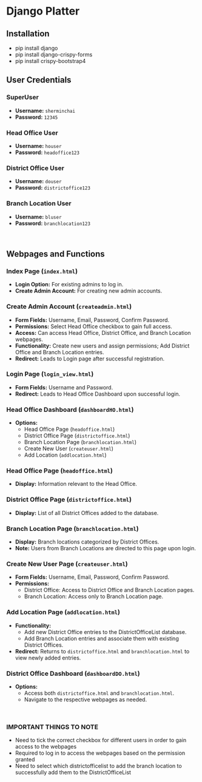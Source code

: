 # Django Platter

## Installation
- pip install django
- pip install django-crispy-forms
- pip install crispy-bootstrap4

## User Credentials

### SuperUser
- **Username:** `sherminchai`
- **Password:** `12345`

### Head Office User
- **Username:** `houser`
- **Password:** `headoffice123`

### District Office User
- **Username:** `douser`
- **Password:** `districtoffice123`

### Branch Location User
- **Username:** `bluser`
- **Password:** `branchlocation123`

<br>

## Webpages and Functions

### Index Page (`index.html`)
- **Login Option:** For existing admins to log in.
- **Create Admin Account:** For creating new admin accounts.

### Create Admin Account (`createadmin.html`)
- **Form Fields:** Username, Email, Password, Confirm Password.
- **Permissions:** Select Head Office checkbox to gain full access.
- **Access:** Can access Head Office, District Office, and Branch Location webpages.
- **Functionality:** Create new users and assign permissions; Add District Office and Branch Location entries.
- **Redirect:** Leads to Login page after successful registration.

### Login Page (`login_view.html`)
- **Form Fields:** Username and Password.
- **Redirect:** Leads to Head Office Dashboard upon successful login.

### Head Office Dashboard (`dashboardHO.html`)
- **Options:** 
  - Head Office Page (`headoffice.html`)
  - District Office Page (`districtoffice.html`)
  - Branch Location Page (`branchlocation.html`)
  - Create New User (`createuser.html`)
  - Add Location (`addlocation.html`)

### Head Office Page (`headoffice.html`)
- **Display:** Information relevant to the Head Office.

### District Office Page (`districtoffice.html`)
- **Display:** List of all District Offices added to the database.

### Branch Location Page (`branchlocation.html`)
- **Display:** Branch locations categorized by District Offices.
- **Note:** Users from Branch Locations are directed to this page upon login.

### Create New User Page (`createuser.html`)
- **Form Fields:** Username, Email, Password, Confirm Password.
- **Permissions:**
  - District Office: Access to District Office and Branch Location pages.
  - Branch Location: Access only to Branch Location page.

### Add Location Page (`addlocation.html`)
- **Functionality:** 
  - Add new District Office entries to the DistrictOfficeList database.
  - Add Branch Location entries and associate them with existing District Offices.
- **Redirect:** Returns to `districtoffice.html` and `branchlocation.html` to view newly added entries.

### District Office Dashboard (`dashboardDO.html`)
- **Options:** 
  - Access both `districtoffice.html` and `branchlocation.html`.
  - Navigate to the respective webpages as needed.

<br>

### IMPORTANT THINGS TO NOTE
- Need to tick the correct checkbox for different users in order to gain access to the webpages
- Required to log in to access the webpages based on the permission granted
- Need to select which districtofficelist to add the branch location to successfully add them to the DistrictOfficeList
